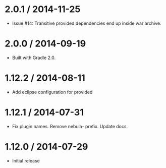 2.0.1 / 2014-11-25
===================

* Issue #14: Transitive provided dependencies end up inside war archive.

2.0.0 / 2014-09-19
===================

* Built with Gradle 2.0.

1.12.2 / 2014-08-11
===================

* Add eclipse configuration for provided

1.12.1 / 2014-07-31
===================

* Fix plugin names. Remove nebula- prefix. Update docs.

1.12.0 / 2014-07-29
==================

* Initial release
